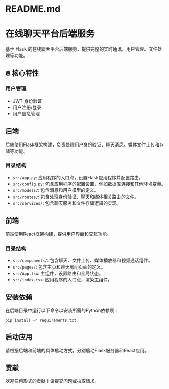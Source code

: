 # README.md

# 在线聊天平台后端服务

基于 Flask 的在线聊天平台后端服务，提供完整的实时通讯、用户管理、文件处理等功能。

## 🔥 核心特性

### 用户管理
- JWT 身份验证
- 用户注册/登录
- 用户信息管理

## 后端

后端使用Flask框架构建，负责处理用户身份验证、聊天消息、媒体文件上传和存储等功能。

### 目录结构

- `src/app.py`: 应用程序的入口点，设置Flask应用程序并配置路由。
- `src/config.py`: 包含应用程序的配置设置，例如数据库连接和其他环境变量。
- `src/models/`: 包含消息和用户模型的定义。
- `src/routes/`: 包含处理身份验证、聊天和媒体相关路由的文件。
- `src/services/`: 包含聊天服务和文件存储逻辑的实现。

## 前端

前端使用React框架构建，提供用户界面和交互功能。

### 目录结构

- `src/components/`: 包含聊天、文件上传、媒体播放器和视频通话组件。
- `src/pages/`: 包含主页和聊天房间页面的定义。
- `src/App.tsx`: 主组件，设置路由和全局状态。
- `src/index.tsx`: 应用程序的入口点，渲染主组件。

## 安装依赖

在后端目录中运行以下命令以安装所需的Python依赖项：

```
pip install -r requirements.txt
```

## 启动应用

请根据后端和前端的具体启动方式，分别启动Flask服务器和React应用。

## 贡献

欢迎任何形式的贡献！请提交问题或拉取请求。